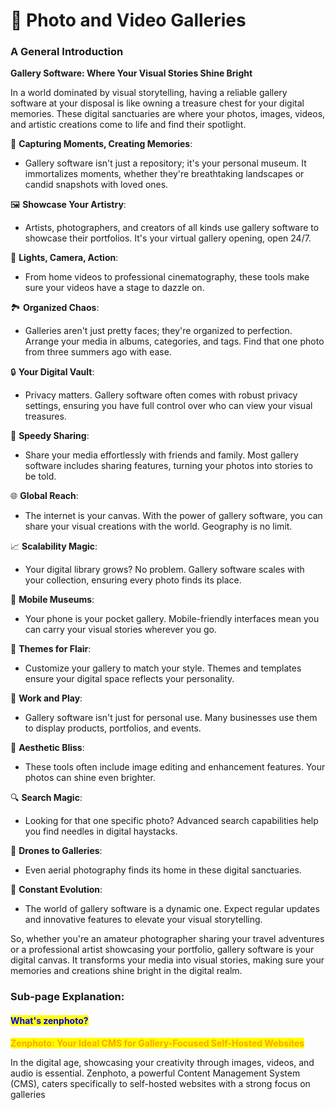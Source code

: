 # 📸 Photo and Video Galleries

### **A General Introduction**

**Gallery Software: Where Your Visual Stories Shine Bright**

In a world dominated by visual storytelling, having a reliable gallery software at your disposal is like owning a treasure chest for your digital memories. These digital sanctuaries are where your photos, images, videos, and artistic creations come to life and find their spotlight.

📸 **Capturing Moments, Creating Memories**:

* Gallery software isn't just a repository; it's your personal museum. It immortalizes moments, whether they're breathtaking landscapes or candid snapshots with loved ones.

🖼️ **Showcase Your Artistry**:

* Artists, photographers, and creators of all kinds use gallery software to showcase their portfolios. It's your virtual gallery opening, open 24/7.

🎥 **Lights, Camera, Action**:

* From home videos to professional cinematography, these tools make sure your videos have a stage to dazzle on.

🏞️ **Organized Chaos**:

* Galleries aren't just pretty faces; they're organized to perfection. Arrange your media in albums, categories, and tags. Find that one photo from three summers ago with ease.

🔒 **Your Digital Vault**:

* Privacy matters. Gallery software often comes with robust privacy settings, ensuring you have full control over who can view your visual treasures.

🚀 **Speedy Sharing**:

* Share your media effortlessly with friends and family. Most gallery software includes sharing features, turning your photos into stories to be told.

🌐 **Global Reach**:

* The internet is your canvas. With the power of gallery software, you can share your visual creations with the world. Geography is no limit.

📈 **Scalability Magic**:

* Your digital library grows? No problem. Gallery software scales with your collection, ensuring every photo finds its place.

📱 **Mobile Museums**:

* Your phone is your pocket gallery. Mobile-friendly interfaces mean you can carry your visual stories wherever you go.

🌈 **Themes for Flair**:

* Customize your gallery to match your style. Themes and templates ensure your digital space reflects your personality.

💼 **Work and Play**:

* Gallery software isn't just for personal use. Many businesses use them to display products, portfolios, and events.

🌟 **Aesthetic Bliss**:

* These tools often include image editing and enhancement features. Your photos can shine even brighter.

🔍 **Search Magic**:

* Looking for that one specific photo? Advanced search capabilities help you find needles in digital haystacks.

🚁 **Drones to Galleries**:

* Even aerial photography finds its home in these digital sanctuaries.

🌟 **Constant Evolution**:

* The world of gallery software is a dynamic one. Expect regular updates and innovative features to elevate your visual storytelling.

So, whether you're an amateur photographer sharing your travel adventures or a professional artist showcasing your portfolio, gallery software is your digital canvas. It transforms your media into visual stories, making sure your memories and creations shine bright in the digital realm.

### Sub-page Explanation:

#### <mark style="color:blue;">What's  zenphoto?</mark>

<mark style="color:orange;">**Zenphoto: Your Ideal CMS for Gallery-Focused Self-Hosted Websites**</mark>

In the digital age, showcasing your creativity through images, videos, and audio is essential. Zenphoto, a powerful Content Management System (CMS), caters specifically to self-hosted websites with a strong focus on galleries
